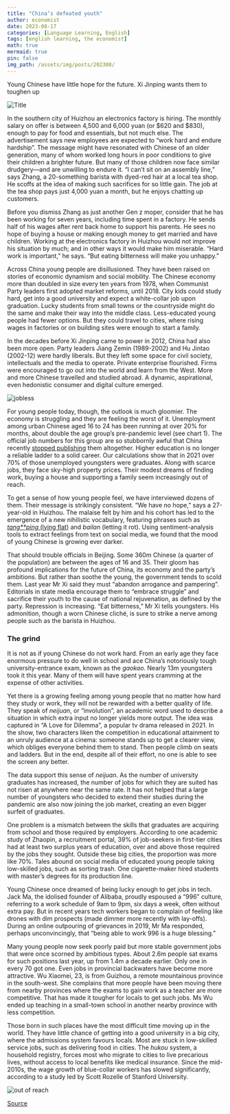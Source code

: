 ```yaml
---
title: "China’s defeated youth"
author: economist
date: 2023-08-17
categories: [Language Learning, English]
tags: [english learning, the economist]
math: true
mermaid: true
pin: false
img_path: /assets/img/posts/202308/
---
```


Young Chinese have little hope for the future. Xi Jinping wants them to toughen up

![Title](20230819_FBP002.avif)

In the southern city of Huizhou an electronics factory is hiring. The monthly salary on offer is between 4,500 and 6,000 yuan (or $620 and $830), enough to pay for food and essentials, but not much else. The advertisement says new employees are expected to “work hard and endure hardship”. The message might have resonated with Chinese of an older generation, many of whom worked long hours in poor conditions to give their children a brighter future. But many of those children now face similar drudgery—and are unwilling to endure it. “I can’t sit on an assembly line,” says Zhang, a 20-something barista with dyed-red hair at a local tea shop. He scoffs at the idea of making such sacrifices for so little gain. The job at the tea shop pays just 4,000 yuan a month, but he enjoys chatting up customers.

Before you dismiss Zhang as just another Gen z moper, consider that he has been working for seven years, including time spent in a factory. He sends half of his wages after rent back home to support his parents. He sees no hope of buying a house or making enough money to get married and have children. Working at the electronics factory in Huizhou would not improve his situation by much; and in other ways it would make him miserable. “Hard work is important,” he says. “But eating bitterness will make you unhappy.”

Across China young people are disillusioned. They have been raised on stories of economic dynamism and social mobility. The Chinese economy more than doubled in size every ten years from 1978, when Communist Party leaders first adopted market reforms, until 2018. City kids could study hard, get into a good university and expect a white-collar job upon graduation. Lucky students from small towns or the countryside might do the same and make their way into the middle class. Less-educated young people had fewer options. But they could travel to cities, where rising wages in factories or on building sites were enough to start a family.

In the decades before Xi Jinping came to power in 2012, China had also been more open. Party leaders Jiang Zemin (1989-2002) and Hu Jintao (2002-12) were hardly liberals. But they left some space for civil society, intellectuals and the media to operate. Private enterprise flourished. Firms were encouraged to go out into the world and learn from the West. More and more Chinese travelled and studied abroad. A dynamic, aspirational, even hedonistic consumer and digital culture emerged.

![jobless](20230819_FBC161.png)

For young people today, though, the outlook is much gloomier. The economy is struggling and they are feeling the worst of it. Unemployment among urban Chinese aged 16 to 24 has been running at over 20% for months, about double the age group’s pre-pandemic level (see chart 1). The official job numbers for this group are so stubbornly awful that China recently [stopped publishing](https://www.economist.com/finance-and-economics/2023/08/17/chinas-consumers-officials-and-statisticians-all-lack-confidence) them altogether. Higher education is no longer a reliable ladder to a solid career. Our calculations show that in 2021 over 70% of those unemployed youngsters were graduates. Along with scarce jobs, they face sky-high property prices. Their modest dreams of finding work, buying a house and supporting a family seem increasingly out of reach.

To get a sense of how young people feel, we have interviewed dozens of them. Their message is strikingly consistent. “We have no hope,” says a 27-year-old in Huizhou. The malaise felt by him and his cohort has led to the emergence of a new nihilistic vocabulary, featuring phrases such as [*tang**ping* (lying flat)](https://www.economist.com/china/2021/07/03/china-urges-its-people-to-struggle-some-say-no) and *bailan* (letting it rot). Using sentiment-analysis tools to extract feelings from text on social media, we found that the mood of young Chinese is growing ever darker.

That should trouble officials in Beijing. Some 360m Chinese (a quarter of the population) are between the ages of 16 and 35. Their gloom has profound implications for the future of China, its economy and the party’s ambitions. But rather than soothe the young, the government tends to scold them. Last year Mr Xi said they must “abandon arrogance and pampering”. Editorials in state media encourage them to “embrace struggle” and sacrifice their youth to the cause of national rejuvenation, as defined by the party. Repression is increasing. “Eat bitterness,” Mr Xi tells youngsters. His admonition, though a worn Chinese cliché, is sure to strike a nerve among people such as the barista in Huizhou.

### The grind

It is not as if young Chinese do not work hard. From an early age they face enormous pressure to do well in school and ace China’s notoriously tough university-entrance exam, known as the *gaokao*. Nearly 13m youngsters took it this year. Many of them will have spent years cramming at the expense of other activities.

Yet there is a growing feeling among young people that no matter how hard they study or work, they will not be rewarded with a better quality of life. They speak of *neijuan*, or “involution”, an academic word used to describe a situation in which extra input no longer yields more output. The idea was captured in “A Love for Dilemma”, a popular tv drama released in 2021. In the show, two characters liken the competition in educational attainment to an unruly audience at a cinema: someone stands up to get a clearer view, which obliges everyone behind them to stand. Then people climb on seats and ladders. But in the end, despite all of their effort, no one is able to see the screen any better.

The data support this sense of *neijuan*. As the number of university graduates has increased, the number of jobs for which they are suited has not risen at anywhere near the same rate. It has not helped that a large number of youngsters who decided to extend their studies during the pandemic are also now joining the job market, creating an even bigger surfeit of graduates.

One problem is a mismatch between the skills that graduates are acquiring from school and those required by employers. According to one academic study of Zhaopin, a recruitment portal, 39% of job-seekers in first-tier cities had at least two surplus years of education, over and above those required by the jobs they sought. Outside these big cities, the proportion was more like 70%. Tales abound on social media of educated young people taking low-skilled jobs, such as sorting trash. One cigarette-maker hired students with master’s degrees for its production line.

Young Chinese once dreamed of being lucky enough to get jobs in tech. Jack Ma, the idolised founder of Alibaba, proudly espoused a “996” culture, referring to a work schedule of 9am to 9pm, six days a week, often without extra pay. But in recent years tech workers began to complain of feeling like drones with dim prospects (made dimmer more recently with lay-offs). During an online outpouring of grievances in 2019, Mr Ma responded, perhaps unconvincingly, that “being able to work 996 is a huge blessing.”

Many young people now seek poorly paid but more stable government jobs that were once scorned by ambitious types. About 2.6m people sat exams for such positions last year, up from 1.4m a decade earlier. Only one in every 70 got one. Even jobs in provincial backwaters have become more attractive. Wu Xiaomei, 23, is from Guizhou, a remote mountainous province in the south-west. She complains that more people have been moving there from nearby provinces where the exams to gain work as a teacher are more competitive. That has made it tougher for locals to get such jobs. Ms Wu ended up teaching in a small-town school in another nearby province with less competition.

Those born in such places have the most difficult time moving up in the world. They have little chance of getting into a good university in a big city, where the admissions system favours locals. Most are stuck in low-skilled service jobs, such as delivering food in cities. The *hukou* system, a household registry, forces most who migrate to cities to live precarious lives, without access to local benefits like medical insurance. Since the mid-2010s, the wage growth of blue-collar workers has slowed significantly, according to a study led by Scott Rozelle of Stanford University.

![out of reach](20230819_FBC193.png)



[Source](https://www.economist.com/briefing/2023/08/17/chinas-defeated-youth)